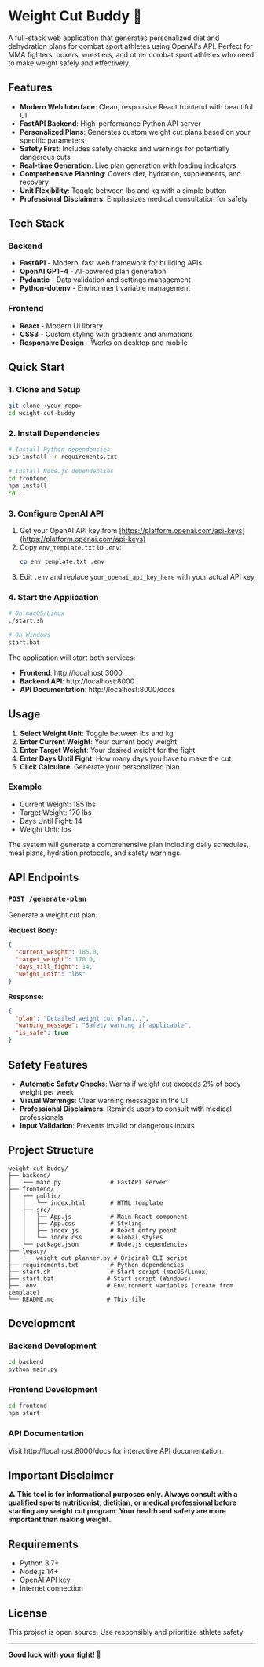 # Weight Cut Buddy 🥊

A full-stack web application that generates personalized diet and dehydration plans for combat sport athletes using OpenAI's API. Perfect for MMA fighters, boxers, wrestlers, and other combat sport athletes who need to make weight safely and effectively.

## Features

- **Modern Web Interface**: Clean, responsive React frontend with beautiful UI
- **FastAPI Backend**: High-performance Python API server
- **Personalized Plans**: Generates custom weight cut plans based on your specific parameters
- **Safety First**: Includes safety checks and warnings for potentially dangerous cuts
- **Real-time Generation**: Live plan generation with loading indicators
- **Comprehensive Planning**: Covers diet, hydration, supplements, and recovery
- **Unit Flexibility**: Toggle between lbs and kg with a simple button
- **Professional Disclaimers**: Emphasizes medical consultation for safety

## Tech Stack

### Backend
- **FastAPI** - Modern, fast web framework for building APIs
- **OpenAI GPT-4** - AI-powered plan generation
- **Pydantic** - Data validation and settings management
- **Python-dotenv** - Environment variable management

### Frontend
- **React** - Modern UI library
- **CSS3** - Custom styling with gradients and animations
- **Responsive Design** - Works on desktop and mobile

## Quick Start

### 1. Clone and Setup
```bash
git clone <your-repo>
cd weight-cut-buddy
```

### 2. Install Dependencies
```bash
# Install Python dependencies
pip install -r requirements.txt

# Install Node.js dependencies
cd frontend
npm install
cd ..
```

### 3. Configure OpenAI API
1. Get your OpenAI API key from [https://platform.openai.com/api-keys](https://platform.openai.com/api-keys)
2. Copy `env_template.txt` to `.env`:
   ```bash
   cp env_template.txt .env
   ```
3. Edit `.env` and replace `your_openai_api_key_here` with your actual API key

### 4. Start the Application
```bash
# On macOS/Linux
./start.sh

# On Windows
start.bat
```

The application will start both services:
- **Frontend**: http://localhost:3000
- **Backend API**: http://localhost:8000
- **API Documentation**: http://localhost:8000/docs

## Usage

1. **Select Weight Unit**: Toggle between lbs and kg
2. **Enter Current Weight**: Your current body weight
3. **Enter Target Weight**: Your desired weight for the fight
4. **Enter Days Until Fight**: How many days you have to make the cut
5. **Click Calculate**: Generate your personalized plan

### Example
- Current Weight: 185 lbs
- Target Weight: 170 lbs
- Days Until Fight: 14
- Weight Unit: lbs

The system will generate a comprehensive plan including daily schedules, meal plans, hydration protocols, and safety warnings.

## API Endpoints

### `POST /generate-plan`
Generate a weight cut plan.

**Request Body:**
```json
{
  "current_weight": 185.0,
  "target_weight": 170.0,
  "days_till_fight": 14,
  "weight_unit": "lbs"
}
```

**Response:**
```json
{
  "plan": "Detailed weight cut plan...",
  "warning_message": "Safety warning if applicable",
  "is_safe": true
}
```

## Safety Features

- **Automatic Safety Checks**: Warns if weight cut exceeds 2% of body weight per week
- **Visual Warnings**: Clear warning messages in the UI
- **Professional Disclaimers**: Reminds users to consult with medical professionals
- **Input Validation**: Prevents invalid or dangerous inputs

## Project Structure

```
weight-cut-buddy/
├── backend/
│   └── main.py              # FastAPI server
├── frontend/
│   ├── public/
│   │   └── index.html       # HTML template
│   ├── src/
│   │   ├── App.js           # Main React component
│   │   ├── App.css          # Styling
│   │   ├── index.js         # React entry point
│   │   └── index.css        # Global styles
│   └── package.json         # Node.js dependencies
├── legacy/
│   └── weight_cut_planner.py # Original CLI script
├── requirements.txt         # Python dependencies
├── start.sh                 # Start script (macOS/Linux)
├── start.bat               # Start script (Windows)
├── .env                    # Environment variables (create from template)
└── README.md               # This file
```

## Development

### Backend Development
```bash
cd backend
python main.py
```

### Frontend Development
```bash
cd frontend
npm start
```

### API Documentation
Visit http://localhost:8000/docs for interactive API documentation.

## Important Disclaimer

⚠️ **This tool is for informational purposes only. Always consult with a qualified sports nutritionist, dietitian, or medical professional before starting any weight cut program. Your health and safety are more important than making weight.**

## Requirements

- Python 3.7+
- Node.js 14+
- OpenAI API key
- Internet connection

## License

This project is open source. Use responsibly and prioritize athlete safety.

---

**Good luck with your fight! 🥊**